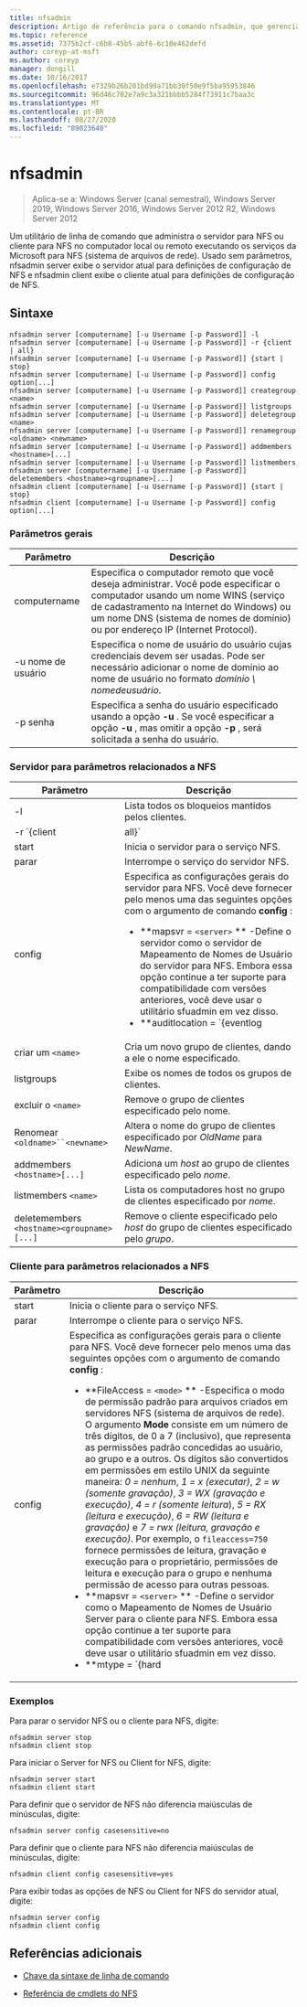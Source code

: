 ```yaml
---
title: nfsadmin
description: Artigo de referência para o comando nfsadmin, que gerencia tanto o servidor quanto o NFS e o Client for NFS.
ms.topic: reference
ms.assetid: 7375b2cf-c6b8-45b5-abf6-6c10e462defd
author: coreyp-at-msft
ms.author: coreyp
manager: dongill
ms.date: 10/16/2017
ms.openlocfilehash: e7329b26b201bd99a71bb30f50e9f5ba95953846
ms.sourcegitcommit: 96d46c702e7a9c3a321bbbb5284f73911c7baa3c
ms.translationtype: MT
ms.contentlocale: pt-BR
ms.lasthandoff: 08/27/2020
ms.locfileid: "89023640"
---
```

# <a name="nfsadmin"></a>nfsadmin

> Aplica-se a: Windows Server (canal semestral), Windows Server 2019, Windows Server 2016, Windows Server 2012 R2, Windows Server 2012

Um utilitário de linha de comando que administra o servidor para NFS ou cliente para NFS no computador local ou remoto executando os serviços da Microsoft para NFS (sistema de arquivos de rede). Usado sem parâmetros, nfsadmin server exibe o servidor atual para definições de configuração de NFS e nfsadmin client exibe o cliente atual para definições de configuração de NFS.

## <a name="syntax"></a>Sintaxe

```
nfsadmin server [computername] [-u Username [-p Password]] -l
nfsadmin server [computername] [-u Username [-p Password]] -r {client | all}
nfsadmin server [computername] [-u Username [-p Password]] {start | stop}
nfsadmin server [computername] [-u Username [-p Password]] config option[...]
nfsadmin server [computername] [-u Username [-p Password]] creategroup <name>
nfsadmin server [computername] [-u Username [-p Password]] listgroups
nfsadmin server [computername] [-u Username [-p Password]] deletegroup <name>
nfsadmin server [computername] [-u Username [-p Password]] renamegroup <oldname> <newname>
nfsadmin server [computername] [-u Username [-p Password]] addmembers <hostname>[...]
nfsadmin server [computername] [-u Username [-p Password]] listmembers
nfsadmin server [computername] [-u Username [-p Password]] deletemembers <hostname><groupname>[...]
nfsadmin client [computername] [-u Username [-p Password]] {start | stop}
nfsadmin client [computername] [-u Username [-p Password]] config option[...]
```

### <a name="general-parameters"></a>Parâmetros gerais

| Parâmetro | Descrição |
| --------- | ----------- |
| computername | Especifica o computador remoto que você deseja administrar. Você pode especificar o computador usando um nome WINS (serviço de cadastramento na Internet do Windows) ou um nome DNS (sistema de nomes de domínio) ou por endereço IP (Internet Protocol). |
| -u nome de usuário | Especifica o nome de usuário do usuário cujas credenciais devem ser usadas. Pode ser necessário adicionar o nome de domínio ao nome de usuário no formato *domínio \ nomedeusuário*. |
| -p senha | Especifica a senha do usuário especificado usando a opção **-u** . Se você especificar a opção **-u** , mas omitir a opção **-p** , será solicitada a senha do usuário. |

### <a name="server-for-nfs-related-parameters"></a>Servidor para parâmetros relacionados a NFS

| Parâmetro | Descrição |
| --------- | ----------- |
| -l | Lista todos os bloqueios mantidos pelos clientes. |
| -r `{client|all}` | Libera os bloqueios mantidos por um cliente ou, se todos forem especificados, por todos os clientes. |
| start | Inicia o servidor para o serviço NFS. |
| parar | Interrompe o serviço do servidor NFS. |
| config | Especifica as configurações gerais do servidor para NFS. Você deve fornecer pelo menos uma das seguintes opções com o argumento de comando **config** :<ul><li>**mapsvr = `<server>` ** -Define o servidor como o servidor de Mapeamento de Nomes de Usuário do servidor para NFS. Embora essa opção continue a ter suporte para compatibilidade com versões anteriores, você deve usar o utilitário sfuadmin em vez disso.</li><li>**auditlocation = `{eventlog|file|both|none}` ** -Especifica se os eventos serão auditados e onde os eventos serão registrados. Um dos argumentos a seguir é necessário:<ul><li>**EventLog** -especifica que os eventos auditados serão registrados somente no log do aplicativo visualizador de eventos.</li><li>**arquivo** -especifica que os eventos auditados serão registrados somente no arquivo especificado por `config fname` .</li><li>**ambos** -especifica que os eventos auditados serão registrados no log do aplicativo visualizador de eventos, bem como o arquivo especificado por `config fname` .</li><li>**nenhum** – especifica que os eventos não são auditados.</li></ul><li>**fname = `<file>` ** – Define o arquivo especificado pelo arquivo como o arquivo de auditoria. O padrão é **%sfudir%\log \\ nfssvr. log**.</li><li>**fsize = `<size>` ** -Define o tamanho como o tamanho máximo em megabytes do arquivo de auditoria. O tamanho máximo padrão é **7 MB**.</li><li>**`audit=[+|-]mount [+|-]read [+|-]write [+|-]create [+|-]delete [+|-]locking [+|-]all`** -Especifica os eventos a serem registrados. Para iniciar o registro em log de um evento, digite um sinal de adição ( **+** ) antes do nome do evento; para parar de registrar um evento, digite um sinal de subtração ( **-** ) antes do nome do evento. Se o sinal for omitido, o **+** sinal será assumido. Não use **todos** com qualquer outro nome de evento.</li><li>**lockperiod = `<seconds>` ** -Especifica o número de segundos que o servidor para NFS aguardará para recuperar bloqueios depois que uma conexão com o servidor para NFS for perdida e, em seguida, restabelecida ou após o servidor para o serviço NFS ter sido reiniciado.</li><li>**portmapprotocol = `{TCP|UDP|TCP+UDP}` ** -Especifica quais protocolos de transporte o portmap dá suporte. A configuração padrão é **TCP + UDP**.</li><li>**mountprotocol = `{TCP|UDP|TCP+UDP}` ** -Especifica quais protocolos de transporte a montagem oferece suporte. A configuração padrão é **TCP + UDP**.</li><li>**nfsprotocol = `{TCP|UDP|TCP+UDP}` ** -Especifica quais protocolos de transporte o sistema de arquivos de rede (NFS) dá suporte. A configuração padrão é **TCP + UDP**</li><li>**nlmprotocol = `{TCP|UDP|TCP+UDP}` ** -Especifica quais protocolos de transporte o NLM (Gerenciador de bloqueio de rede) dá suporte. A configuração padrão é **TCP + UDP**.</li><li>**nsmprotocol = `{TCP|UDP|TCP+UDP}` ** -Especifica quais protocolos de transporte o NSM (Gerenciador de status de rede) dá suporte. A configuração padrão é **TCP + UDP**.</li><li>**enableV3 = `{yes|no}` ** -Especifica se os protocolos de NFS versão 3 terão suporte. A configuração padrão é **Sim**.</li><li>**renewauth = `{yes|no}` ** -Especifica se as conexões de cliente precisarão ser reautenticadas após o período especificado por config renewauthinterval. A configuração padrão é **não**.</li><li>**renewauthinterval = `<seconds>` ** -Especifica o número de segundos decorridos antes que um cliente seja forçado a ser autenticado novamente se `config renewauth` for definido como **Sim**. O valor padrão é **600 segundos**.</li><li>**dircache = `<size>` ** -Especifica o tamanho em kilobytes do cache de diretório. O número especificado como tamanho deve ser um múltiplo de 4 entre 4 e 128. O tamanho do cache do diretório padrão é **128 KB**.</li><li>**conversãofile = `<file>` ** -Especifica um arquivo que contém informações de mapeamento para substituir caracteres nos nomes de arquivos ao movê-los de sistemas de arquivos baseados em Windows para UNIX. Se o arquivo não for especificado, a conversão de caracteres de nome de arquivo será desabilitada. Se o valor de **translationfile** for alterado, você deverá reiniciar o servidor para que a alteração entre em vigor.</li><li>**dotfileshidden = `{yes|no}` ** -Especifica se os arquivos com nomes que começam com um ponto (.) são marcados como ocultos no sistema de arquivos do Windows e, consequentemente, ocultos de clientes NFS. A configuração padrão é **não**.</li><li>**casesensitivelookups = `{yes|no}` ** -Especifica se as pesquisas de diretório diferenciam maiúsculas de minúsculas (exigem correspondência exata do caso de caractere).<p>Você também deve desabilitar a distinção entre maiúsculas e minúsculas do kernel do Windows para dar suporte a nomes de arquivos que diferenciam maiúsculas Para dar suporte à diferenciação de maiúsculas e minúsculas, altere o valor **DWORD** da chave do registro, `HKLM\SYSTEM\CurrentControlSet\Control\Session Manager\kernel` para **0**.</li><li>**ntfscase = `{lower|upper|preserve}` ** -Especifica se o caso de caracteres nos nomes de arquivos no sistema de arquivos NTFS será retornado em letras minúsculas, em letras maiúsculas ou no formato armazenado no diretório. A configuração padrão é **preserve**. Essa configuração não poderá ser alterada se **casesensitivelookups** for definido como **Sim**.</li></ul> |
| criar um `<name>` | Cria um novo grupo de clientes, dando a ele o nome especificado. |
| listgroups | Exibe os nomes de todos os grupos de clientes. |
| excluir o `<name>` | Remove o grupo de clientes especificado pelo nome. |
| Renomear `<oldname>``<newname>` | Altera o nome do grupo de clientes especificado por *OldName* para *NewName*. |
| addmembers `<hostname>[...]` | Adiciona um *host* ao grupo de clientes especificado pelo *nome*. |
| listmembers `<name>` | Lista os computadores host no grupo de clientes especificado por *nome*. |
| deletemembers `<hostname><groupname>[...]` | Remove o cliente especificado pelo *host* do grupo de clientes especificado pelo *grupo*. |

### <a name="client-for-nfs-related-parameters"></a>Cliente para parâmetros relacionados a NFS

| Parâmetro | Descrição |
| --------- | ----------- |
| start | Inicia o cliente para o serviço NFS. |
| parar | Interrompe o cliente para o serviço NFS. |
| config | Especifica as configurações gerais para o cliente para NFS. Você deve fornecer pelo menos uma das seguintes opções com o argumento de comando **config** :<ul><li>**FileAccess = `<mode>` ** -Especifica o modo de permissão padrão para arquivos criados em servidores NFS (sistema de arquivos de rede). O argumento **Mode** consiste em um número de três dígitos, de 0 a 7 (inclusivo), que representa as permissões padrão concedidas ao usuário, ao grupo e a outros. Os dígitos são convertidos em permissões em estilo UNIX da seguinte maneira: *0 = nenhum*, *1 = x (executar)*, *2 = w (somente gravação)*, *3 = WX (gravação e execução)*, *4 = r (somente leitura*), *5 = RX (leitura e execução)*, *6 = RW (leitura e gravação)* e *7 = rwx (leitura, gravação e execução)*. Por exemplo, o `fileaccess=750` fornece permissões de leitura, gravação e execução para o proprietário, permissões de leitura e execução para o grupo e nenhuma permissão de acesso para outras pessoas.</li><li>**mapsvr = `<server>` ** -Define o servidor como o Mapeamento de Nomes de Usuário Server para o cliente para NFS. Embora essa opção continue a ter suporte para compatibilidade com versões anteriores, você deve usar o utilitário sfuadmin em vez disso.</li><li>**mtype = `{hard|soft}` ** -Especifica o tipo de montagem padrão. Para uma montagem rígida, o cliente para NFS continua tentando novamente um RPC com falha até obter êxito. Para uma montagem reversível, o cliente para NFS retorna falha ao aplicativo de chamada depois de repetir a chamada do número de vezes especificado pela opção de repetição.</li><li>**repetir = `<number>` ** -Especifica o número de vezes para tentar estabelecer uma conexão para uma montagem flexível. Esse valor deve ser de 1 a 10, inclusive. O padrão é **1**.</li><li>**tempo limite `<seconds>` =** -Especifica o número de segundos a aguardar por uma conexão (chamada de procedimento remoto). Esse valor deve ser *0,8*, *0,9*ou um número inteiro de *1 a 60*, inclusive. O padrão é **0,8**.</li><li>**protocolo = `{TCP|UDP|TCP+UDP}` ** -Especifica quais protocolos de transporte o cliente dá suporte. A configuração padrão é **TCP + UDP**.</li><li>**rsize = `<size>` ** -Especifica o tamanho, em kilobytes, do buffer de leitura. Esse valor pode ser *0,5, 1, 2, 4, 8, 16* ou *32*. O padrão é **32**.</li><li>**wSize = `<size>` ** -Especifica o tamanho, em quilobytes, do buffer de gravação. Esse valor pode ser *0,5, 1, 2, 4, 8, 16* ou *32*. O padrão é **32**.</li><li>**perf = default** – restaura as seguintes configurações de desempenho para valores padrão, *mtype*, *Retry*, *Timeout*, *rsize*ou *wSize*. |

### <a name="examples"></a>Exemplos

Para parar o servidor NFS ou o cliente para NFS, digite:

```
nfsadmin server stop
nfsadmin client stop
```

Para iniciar o Server for NFS ou Client for NFS, digite:

```
nfsadmin server start
nfsadmin client start
```

Para definir que o servidor de NFS não diferencia maiúsculas de minúsculas, digite:

```
nfsadmin server config casesensitive=no
```

Para definir que o cliente para NFS não diferencia maiúsculas de minúsculas, digite:

```
nfsadmin client config casesensitive=yes
```

Para exibir todas as opções de NFS ou Client for NFS do servidor atual, digite:

```
nfsadmin server config
nfsadmin client config
```

## <a name="additional-references"></a>Referências adicionais

- [Chave da sintaxe de linha de comando](command-line-syntax-key.md)

- [Referência de cmdlets do NFS](/powershell/module/nfs)
